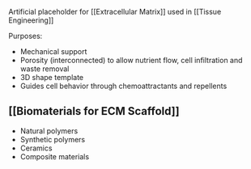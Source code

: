 Artificial placeholder for [[Extracellular Matrix]] used in [[Tissue Engineering]]

Purposes:
* Mechanical support
* Porosity (interconnected) to allow nutrient flow, cell infiltration and waste removal
* 3D shape template
* Guides cell behavior through chemoattractants and repellents

## [[Biomaterials for ECM Scaffold]]
- Natural polymers
- Synthetic polymers
- Ceramics
- Composite materials
